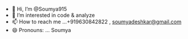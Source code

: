 - 👋 Hi, I’m @Soumya915
- 👀 I’m interested in code & analyze
- 📫 How to reach me ...+919630842822  ,   soumyadeshkar@gmail.com
- 😄 Pronouns: ...  Soumya


<!---
Soumya915/Soumya915 is a ✨ special ✨ repository because its `README.md` (this file) appears on your GitHub profile.
You can click the Preview link to take a look at your changes.
--->
